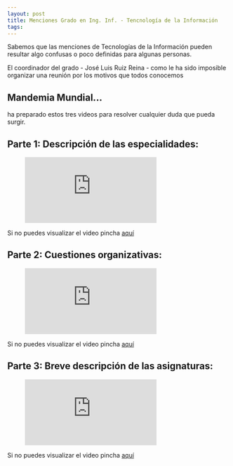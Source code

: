 ```yaml
---
layout: post
title: Menciones Grado en Ing. Inf. - Tencnología de la Información
tags: 
---
```


Sabemos que las menciones de Tecnologías de la Información pueden resultar algo confusas o poco definidas para algunas personas.

El coordinador del grado - José Luis Ruiz Reina - como le ha sido imposible organizar una reunión por los motivos que todos conocemos

## Mandemia Mundial...

ha preparado estos tres videos para resolver cualquier duda que pueda surgir.

## Parte 1: Descripción de las especialidades:

<figure class="video_container">
  <iframe src="https://eu-lti.bbcollab.com/recording/ba710b0677a045efb78e987b48f6a24d" frameborder="0" allowfullscreen="true"> </iframe>
</figure>

Si no puedes visualizar el video pincha [aquí](https://eu-lti.bbcollab.com/recording/ba710b0677a045efb78e987b48f6a24d)

## Parte 2: Cuestiones organizativas:

<figure class="video_container">
  <iframe src="https://eu-lti.bbcollab.com/recording/ea1026a513404179a258b37d29f8eecb" frameborder="0" allowfullscreen="true"> </iframe>
</figure>

Si no puedes visualizar el video pincha [aquí](https://eu-lti.bbcollab.com/recording/ea1026a513404179a258b37d29f8eecb)

## Parte 3: Breve descripción de las asignaturas:

<figure class="video_container">
  <iframe src="https://eu-lti.bbcollab.com/recording/889d94b1305b46c7a88ce616fa86c7a5" frameborder="0" allowfullscreen="true"> </iframe>
</figure>

Si no puedes visualizar el video pincha [aquí](https://eu-lti.bbcollab.com/recording/889d94b1305b46c7a88ce616fa86c7a5)